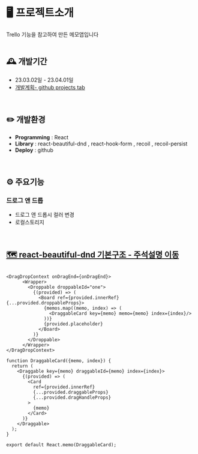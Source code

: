 # 🖥️ 프로젝트소개
Trello 기능을 참고하여 만든 메모앱입니다
<br>
<br>

## 🕰️ 개발기간
* 23.03.02일 - 23.04.01일
* <a href="https://github.com/users/beom-jun-kim/projects/4">개발계획- github projects tab</a>
<br>

## ✏️ 개발환경
- **Programming** : React
- **Library** : react-beautiful-dnd , react-hook-form , recoil , recoil-persist
- **Deploy** : github
<br>

## ⚙️ 주요기능

### 드로그 앤 드롭
- 드로그 앤 드롭시 컬러 변경
- 로컬스토리지
<br>

## <a href="https://blog.naver.com/rhrortpsxj12/223092587898">🗺️ react-beautiful-dnd 기본구조 - 주석설명 이동</a>
```import { DragDropContext, Droppable, DropResult } from "react-beautiful-dnd";

<DragDropContext onDragEnd={onDragEnd}>
      <Wrapper>
        <Droppable droppableId="one">
          {(provided) => (
            <Board ref={provided.innerRef} {...provided.droppableProps}>
              {memos.map((memo, index) => (
                <DraggableCard key={memo} memo={memo} index={index}/>
              ))}
              {provided.placeholder}
            </Board>
          )}
        </Droppable>
      </Wrapper>
</DragDropContext>

function DraggableCard({memo, index}) {
  return (
    <Draggable key={memo} draggableId={memo} index={index}>
      {(provided) => (
        <Card
          ref={provided.innerRef}
          {...provided.draggableProps}
          {...provided.dragHandleProps}
        >
          {memo}
        </Card>
      )}
    </Draggable>
  );
}

export default React.memo(DraggableCard);
